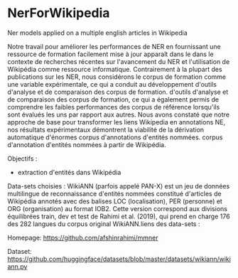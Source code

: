 # NerForWikipedia
Ner models applied on a multiple english articles in Wikipedia

Notre travail pour améliorer les performances de NER en fournissant une ressource de formation facilement mise à jour apparaît dans le
dans le contexte de recherches récentes sur l'avancement du NER et l'utilisation de Wikipédia comme ressource informatique. Contrairement à la plupart des publications sur les NER, nous considérons le corpus de formation comme une variable expérimentale, ce qui a conduit au développement d'outils d'analyse et de comparaison des corpus de formation.
d'outils d'analyse et de comparaison des corpus de formation, ce qui a également permis de comprendre les faibles performances des corpus de référence lorsqu'ils sont évalués les uns par rapport aux autres.
Nous avons constaté que notre approche de base pour transformer les liens Wikipedia en annotations NE, nos résultats expérimentaux démontrent la viabilité de la dérivation automatique d'énormes corpus d'annotations d'entités nommées.
corpus d'annotation d'entités nommées à partir de Wikipédia.


Objectifs :
-	extraction d'entités dans Wikipédia

Data-sets choisies :
WikiANN (parfois appelé PAN-X) est un jeu de données multilingue de reconnaissance d'entités nommées constitué d'articles de Wikipédia annotés avec des balises LOC (localisation), PER (personne) et ORG (organisation) au format IOB2. Cette version correspond aux divisions équilibrées train, dev et test de Rahimi et al. (2019), qui prend en charge 176 des 282 langues du corpus original WikiANN.liens des data-sets :

Homepage:  https://github.com/afshinrahimi/mmner

Dataset:  https://github.com/huggingface/datasets/blob/master/datasets/wikiann/wikiann.py

